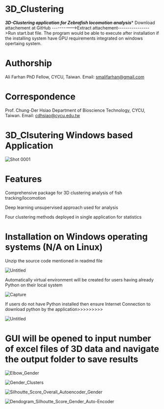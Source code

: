 # 3D_Clustering
*********3D-Clustering application for Zebrafish locomotion analysis**********  Download attachement at GitHub  ---------->Extract attachement---------------->Run start.bat file.  The program would be able to execute after installation if the installing system have GPU requirements integrated on windows opertaing system.  

# Authorship 

Ali Farhan                                                                                                                                                                                                                                                                                           PhD Fellow, CYCU, Taiwan.
Email: smalifarhan@gmail.com  

# Correspondence 

Prof. Chung-Der Hsiao
Department of Bioscience Technology, CYCU, Taiwan.
Email: cdhsiao@cycu.edu.tw

# 3D_Clsutering Windows based Application

![Shot 0001](https://github.com/Alizebrafish/3D_Clustering/assets/154585602/1fb0d854-b1b6-4ee1-8f5b-801a46a5e7ec)

# Features
Comprehensive package for 3D clustering analysis of fish tracking/locomotion

Deep learning unsupervised approach used for analysis

Four clustering methods deployed in single application for statistics

# Installation on Windows operating systems (N/A on Linux)
Unzip the source code mentioned in readmd file 

![Untitled](https://github.com/Alizebrafish/3D_Clustering/assets/154585602/14a1bd03-c2a5-4a8c-aa30-40ed800acb19)

Automatically virtual environment will be created for users having already Python on their local system

![Capture](https://github.com/Alizebrafish/3D_Clustering/assets/154585602/811ea105-a6a4-41f8-8583-75675389e995)

If users do not have Python installed then ensure Internet Connection to download python by the application>>>>>>>>>

![Untitled](https://github.com/Alizebrafish/3D_Clustering/assets/154585602/0b14e3ba-166c-4415-9f91-0d3238b2a9d3)

# GUI will be opened to input number of excel files of 3D data and navigate the output folder to save results 

![Elbow_Gender](https://github.com/Alizebrafish/3D_Clustering/assets/154585602/57061e44-15f1-42f7-9354-9b593ed6764e)

![Gender_Clusters](https://github.com/Alizebrafish/3D_Clustering/assets/154585602/0b32156a-1ef5-4732-b82d-e66df8230140) 

![Silhoutte_Score_Overall_Autoencoder_Gender](https://github.com/Alizebrafish/3D_Clustering/assets/154585602/e4d726e7-39f5-4610-92a8-41da9d0afce8) 

![Dendogram_Silhoutte_Score_Gender_Auto-Encoder](https://github.com/Alizebrafish/3D_Clustering/assets/154585602/ed0462ba-fa67-486a-92c2-90999a3ff749)






